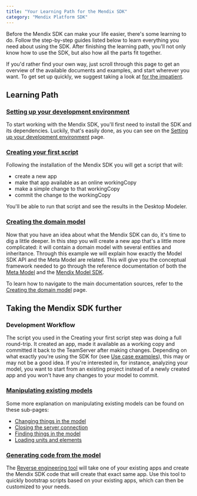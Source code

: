 ```yaml
---
title: "Your Learning Path for the Mendix SDK"
category: "Mendix Platform SDK"
---
```

Before the Mendix SDK can make your life easier, there's some learning to do. Follow the step-by-step guides listed below to learn everything you need about using the SDK. After finishing the learning path, you'll not only know how to use the SDK, but also how all the parts fit together.

If you'd rather find your own way, just scroll through this page to get an overview of the available documents and examples, and start wherever you want. To get set up quickly, we suggest taking a look at [for the impatient](setting-up-your-development-environment).

## Learning Path

### [Setting up your development environment](setting-up-your-development-environment)

To start working with the Mendix SDK, you'll first need to install the SDK and its dependencies. Luckily, that's easily done, as you can see on the [Setting up your development environment](setting-up-your-development-environment) page.

### [Creating your first script](creating-your-first-script)

Following the installation of the Mendix SDK you will get a script that will:

*   create a new app
*   make that app available as an online workingCopy
*   make a simple change to that workingCopy
*   commit the change to the workingCopy

You'll be able to run that script and see the results in the Desktop Modeler.

### [Creating the domain model](creating-the-domain-model)

Now that you have an idea about what the Mendix SDK can do, it's time to dig a little deeper. In this step you will create a new app that's a little more complicated: it will contain a domain model with several entities and inheritance. Through this example we will explain how exactly the Model SDK API and the Meta Model are related. This will give you the conceptual framework needed to go through the reference documentation of both the [Meta Model](reference-documentation) and the [Mendix Model SDK](https://apidocs.mendix.com/modelsdk/latest/index.html).

To learn how to navigate to the main documentation sources, refer to the [Creating the domain model](creating-the-domain-model) page.

## Taking the Mendix SDK further

### Development Workflow

The script you used in the Creating your first script step was doing a full round-trip. It created an app, made it available as a working copy and committed it back to the TeamServer after making changes. Depending on what exactly you're using the SDK for (see [Use case examples](use-case-examples)), this may or may not be a good idea. If you're interested in, for instance, analyzing your model, you want to start from an existing project instead of a newly created app and you won't have any changes to your model to commit.

### [Manipulating existing models](manipulating-existing-models)

Some more explanation on manipulating existing models can be found on these sub-pages:

*   [Changing things in the model](changing-things-in-the-model)
*   [Closing the server connection](closing-the-server-connection)
*   [Finding things in the model](finding-things-in-the-model)
*   [Loading units and elements](loading-units-and-elements)

### [Generating code from the model](generating-code-from-the-model)

The [Reverse engineering tool](generating-code-from-the-model) will take one of your existing apps and create the Mendix SDK code that will create that exact same app. Use this tool to quickly bootstrap scripts based on your existing apps, which can then be customized to your needs.
